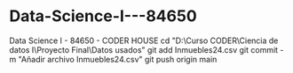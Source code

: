 # Data-Science-I---84650
Data Science I - 84650 - CODER HOUSE
cd "D:\Curso CODER\Ciencia de datos I\Proyecto Final\Datos usados"
git add Inmuebles24.csv
git commit -m "Añadir archivo Inmuebles24.csv"
git push origin main
